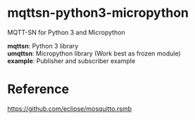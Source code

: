 # mqttsn-python3-micropython
MQTT-SN for Python 3 and Micropython

**mqttsn**: Python 3 library</br>
**umqttsn**: Micropython library (Work best as frozen module)</br>
**example**: Publisher and subscriber example

# Reference
https://github.com/eclipse/mosquitto.rsmb
